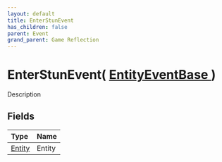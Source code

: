 ```yaml
---
layout: default
title: EnterStunEvent
has_children: false
parent: Event
grand_parent: Game Reflection
---
```

# EnterStunEvent( [ EntityEventBase ](/docs/game-reflection/events/entity_event_base) )
Description 

## Fields

| Type | Name |
|:-------------|:--------------|
| [Entity](/docs/game-reflection/classes/entity) | Entity |

